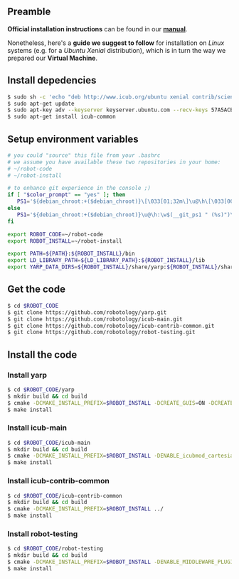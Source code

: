 ## Preamble

**Official installation instructions** can be found in our [**manual**](http://wiki.icub.org/wiki/ICub_Software_Installation).

Nonetheless, here's a **guide we suggest to follow** for installation on _Linux_ systems (e.g. for a _Ubuntu Xenial_ distribution), which is in turn the way we prepared our **Virtual Machine**.

## Install depedencies
```sh
$ sudo sh -c 'echo "deb http://www.icub.org/ubuntu xenial contrib/science" > /etc/apt/sources.list.d/icub.list'
$ sudo apt-get update
$ sudo apt-key adv --keyserver keyserver.ubuntu.com --recv-keys 57A5ACB6110576A6
$ sudo apt-get install icub-common
```

## Setup environment variables
```sh
# you could "source" this file from your .bashrc
# we assume you have available these two repositories in your home:
# ~/robot-code
# ~/robot-install

# to enhance git experience in the console ;)
if [ "$color_prompt" == "yes" ]; then
   PS1='${debian_chroot:+($debian_chroot)}\[\033[01;32m\]\u@\h\[\033[00m\]:\[\033[01;34m\]\w\[\033[00m\]\[\033[00;32m\]$(__git_ps1 " (%s)")\[\033[00m\]\$ '
else
   PS1='${debian_chroot:+($debian_chroot)}\u@\h:\w$(__git_ps1 " (%s)")\$ '
fi

export ROBOT_CODE=~/robot-code
export ROBOT_INSTALL=~/robot-install

export PATH=${PATH}:${ROBOT_INSTALL}/bin
export LD_LIBRARY_PATH=${LD_LIBRARY_PATH}:${ROBOT_INSTALL}/lib
export YARP_DATA_DIRS=${ROBOT_INSTALL}/share/yarp:${ROBOT_INSTALL}/share/iCub:${ROBOT_INSTALL}/share/ICUBcontrib
```

## Get the code
```sh
$ cd $ROBOT_CODE
$ git clone https://github.com/robotology/yarp.git
$ git clone https://github.com/robotology/icub-main.git
$ git clone https://github.com/robotology/icub-contrib-common.git
$ git clone https://github.com/robotology/robot-testing.git
```

## Install the code

### Install yarp
```sh
$ cd $ROBOT_CODE/yarp
$ mkdir build && cd build
$ cmake -DCMAKE_INSTALL_PREFIX=$ROBOT_INSTALL -DCREATE_GUIS=ON -DCREATE_LIB_MATH=ON ../
$ make install
```

### Install icub-main
```sh
$ cd $ROBOT_CODE/icub-main
$ mkdir build && cd build
$ cmake -DCMAKE_INSTALL_PREFIX=$ROBOT_INSTALL -DENABLE_icubmod_cartesiancontrollerserver=ON -DENABLE_icubmod_cartesiancontrollerclient=ON -DENABLE_icubmod_gazecontrollerclient=ON ../
$ make install
```

### Install icub-contrib-common
```sh
$ cd $ROBOT_CODE/icub-contrib-common
$ mkdir build && cd build
$ cmake -DCMAKE_INSTALL_PREFIX=$ROBOT_INSTALL ../
$ make install
```

### Install robot-testing
```sh
$ cd $ROBOT_CODE/robot-testing
$ mkdir build && cd build
$ cmake -DCMAKE_INSTALL_PREFIX=$ROBOT_INSTALL -DENABLE_MIDDLEWARE_PLUGINS=ON ../
$ make install
```
